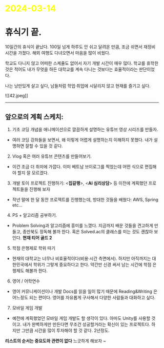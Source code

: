 # <span style="color:yellow">2024-03-14</span>

# 휴식기 끝.

10일간의 휴식이 끝났다. 100일 넘게 하루도 안 쉬고 달려온 만큼, 조금 쉬면서 재정비 시간을 가졌다.
해외 여행도 다녀오면서 마음을 많이 비웠다.

학교도 다니지 않고 어떠한 스케쥴도 없어서 자기 개발 시간이 매우 많다.
학교를 휴학한 것은 적어도 내가 무엇을 하든 대학교를 계속 다니는 것보다는 효율적이라는 판단이었다.

나는 낭만있게 살고 싶다, 남들처럼 학업·취업에 시달리지 않고 현재를 즐기고 싶다.

![[42.jpeg]]


- - -


## 앞으로의 계획 스케치:

1. 기초 코딩 개념을 애니메이션으로 깔끔하게 설명하는 유튜브 영상 시리즈를 만들자.
- 여러 코딩 강좌들을 보면서, 왜 이렇게 어렵게 설명하는지 이해하지 못했다. 내가 설명하면 잘할 수 있을 것 같다.

2. Vlog 혹은 여러 유튜브 콘텐츠를 만들어보기.
- 이건 조금 더 취미에 가깝다. 이미 베트남 브이로그를 찍었는데 어떤 식으로 편집해야 할지 잘 모르겠다.

3. 개발 토이 프로젝트 진행하기: <**집갈랭**>, <**AI 심리상담**> 등 이전에 계획했던 프로젝트들을 진행해 보자
- 작년 말에 한 달 동안 프로젝트를 진행했는데, 방대한 것들을 배웠다: AWS, Spring etc...

4. PS + 알고리즘 공부하기.
- Problem Solving과 알고리즘에 흥미를 느꼈다. 지금까지 배운 것들을 견고하게 만들고, 종만북도 정독해 볼까 한다. 혹은 Solved.ac의 클래스를 미는 것도 괜찮아 보인다. **현재 티어 골드 2**

5. 학점 은행제로 학위 따기
- 현재의 대학교는 너무나 비효율적이다(비용·시간 측면에서). 하지만 아직까지는 대한민국에서 학위가 그렇게 중요하다고 한다. 약간만 신경 써서 남는 시간에 학점 은행제도 해볼까 한다.

6. 영어 / 어학연수
- 영어 커뮤니케이션이나 개발 Docs를 읽을 일이 많기 때문에 Reading&Writing 은 어느정도 되는 편이다. 영어를 자유롭게 구사해서 다양한 사람들과 대화하고 싶다.

7. 모바일 게임 개발
- 예전에 계획했었던 모바일 게임 개발도 할 생각이 있다. 아마도 Unity를 사용할 것이고. 내가 완벽하게만 만든다면 무조건 성공할거라는 확신이 있는 프로젝트다. 하지만 그만큼 시간을 많이 투자해야 할 것 같다. 2년정도.

**리스트의 순서는 중요도와 관련이 없다**
느긋하게 해보자 ~